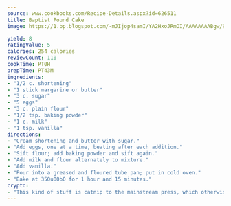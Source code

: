 ```yaml
---
source: www.cookbooks.com/Recipe-Details.aspx?id=626511
title: Baptist Pound Cake
image: https://1.bp.blogspot.com/-mJIjop4samI/YA2HxoJRmOI/AAAAAAAABgw/9Q6cN5purxQQ0M3111-VxRXtHYk4x987wCLcBGAsYHQ/s320/19.png

yield: 8
ratingValue: 5
calories: 254 calories
reviewCount: 110
cookTime: PT0H
prepTime: PT43M
ingredients:
- "1/2 c. shortening"
- "1 stick margarine or butter"
- "3 c. sugar"
- "5 eggs"
- "3 c. plain flour"
- "1/2 tsp. baking powder"
- "1 c. milk"
- "1 tsp. vanilla"
directions:
- "Cream shortening and butter with sugar."
- "Add eggs, one at a time, beating after each addition."
- "Sift flour; add baking powder and sift again."
- "Add milk and flour alternately to mixture."
- "Add vanilla."
- "Pour into a greased and floured tube pan; put in cold oven."
- "Bake at 350u00b0 for 1 hour and 15 minutes."
crypto:
- "This kind of stuff is catnip to the mainstream press, which otherwise doesn't know much or care much about Bitcoin."
---
```

